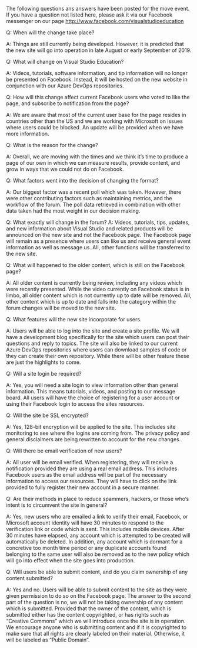 
The following questions ans answers have been posted for the move event. If you have a question not listed here, please ask it via
our Facebook messenger on our page http://www.facebook.com/visualstudioeducation



Q: When will the change take place?

A: Things are still currently being developed. However, it is predicted that the new site will go into operation in late August or early September of 2019.


Q: What will change on Visual Studio Education?

A: Videos, tutorials, software information, and tip information will no longer be presented on Facebook. Instead, it will be hosted on the new website in conjunction with our Azure DevOps repositories.


Q: How will this change affect current Facebook users who voted to like the page, and subscribe to notification from the page?

A: We are aware that most of the current user base for the page resides in countries other than the US and we are working with Microsoft on issues where users could be blocked. An update will be provided when we have more information.


Q: What is the reason for the change?

A: Overall, we are moving with the times and we think it’s time to produce a page of our own in which we can measure results, provide content, and grow in ways that we could not do on Facebook.


Q: What factors went into the decision of changing the format?

A: Our biggest factor was a recent poll which was taken. However, there were other contributing factors such as maintaining metrics, and the workflow of the forum. The poll data retrieved in combination with other data taken had the most weight in our decision making.


Q: What exactly will change in the forum?
A: Videos, tutorials, tips, updates, and new information about Visual Studio and related products will be announced on the new site and not the Facebook page. The Facebook page will remain as a presence where users can like us and receive general event information as well as message us. All, other functions will be transferred to the new site.


Q: What will happened to the older content, which is still on the Facebook page?

A: All older content is currently being review, including any videos which were recently presented. While the video currently on Facebook status is in limbo, all older content which is not currently up to date will be removed. All, other content which is up to date and falls into the category within the forum changes will be moved to the new site.

Q: What features will the new site incorporate for users.

A: Users will be able to log into the site and create a site profile. We will have a development blog specifically for the site which users can post their questions and reply to topics. The site will also be linked to our current Azure DevOps repositories where users can download samples of code or they can create their own repository. While there will be other feature these are just the highlights to come.


Q: Will a site login be required?

A: Yes, you will need a site login to view information other than general information. This means tutorials, videos, and posting to our message board. All users will have the choice of registering for a user account or using their Facebook login to access the sites resources.


Q: Will the site be SSL encrypted?

A: Yes, 128-bit encryption will be applied to the site. This includes site monitoring to see where the logins are coming from. The privacy policy and general disclaimers are being rewritten to account for the new changes.


Q: Will there be email verification of new users?

A: All user will be email verified. When registering, they will receive a notification provided they are using a real email address. This includes Facebook users as the email address will be part of the necessary information to access our resources. They will have to click on the link provided to fully register their new account in a secure manner.


Q: Are their methods in place to reduce spammers, hackers, or those who’s intent is to circumvent the site in general?

A: Yes, new users who are emailed a link to verify their email, Facebook, or Microsoft account identity will have 30 minutes to respond to the verification link or code which is sent. This includes mobile devices. After 30 minutes have elapsed, any account which is attempted to be created will automatically be deleted. In addition, any account which is dormant for a concretive too month time period or any duplicate accounts found belonging to the same user will also be removed as to the new policy which will go into effect when the site goes into production.


Q: Will users be able to submit content, and do you claim ownership of any content submitted?

A: Yes and no. Users will be able to submit content to the site as they were given permission to do so on the Facebook page. The answer to the second part of the question is no, we will not be taking ownership of any content which is submitted. Provided that the owner of the content, which is submitted either has the content copyrighted, or has rights such as “Creative Commons” which we will introduce once the site is in operation. We encourage anyone who is submitting content and if it is copyrighted to make sure that all rights are clearly labeled on their material. Otherwise, it will be labeled as “Public Domain”.
